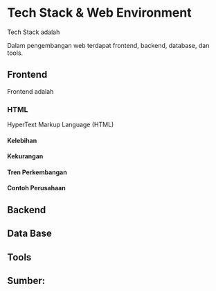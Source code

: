 # Tech Stack & Web Environment
<p>Tech Stack adalah</p>
<p>Dalam pengembangan web terdapat frontend, backend, database, dan tools.</p>

## Frontend
Frontend adalah 

### HTML
<p>HyperText Markup Language (HTML)</p>

#### Kelebihan

#### Kekurangan

#### Tren Perkembangan

#### Contoh Perusahaan


## Backend
## Data Base
## Tools

## Sumber: 
